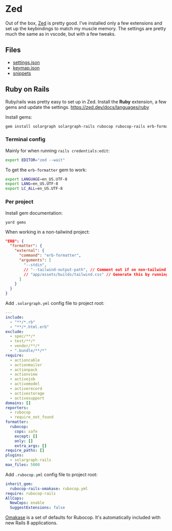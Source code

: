 # Zed

Out of the box, [Zed](https://zed.dev/) is pretty good. I've installed only a few extensions and set up the keybindings to match my muscle memory. The settings are pretty much the same as in vscode, but with a few tweaks.

## Files

- [settings.json](./settings.json)
- [keymap.json](./keymap.json)
- [snippets](./snippets)

## Ruby on Rails

Ruby/rails was pretty easy to set up in Zed. Install the **Ruby** extension, a few gems and update the settings. https://zed.dev/docs/languages/ruby

Install gems:

```sh
gem install solargraph solargraph-rails rubocop rubocop-rails erb-formatter yard
```

### Terminal config

Mainly for when running `rails credentials:edit`:

```sh
export EDITOR="zed --wait"
```

To get the `erb-formatter` gem to work:

```sh
export LANGUAGE=en_US.UTF-8
export LANG=en_US.UTF-8
export LC_ALL=en_US.UTF-8
```

### Per project

Install gem documentation:

```
yard gems
```

When working in a non-tailwind project:

```json
"ERB": {
  "formatter": {
    "external": {
      "command": "erb-formatter",
      "arguments": [
        "--stdin",
        // "--tailwind-output-path", // Comment out if on non-tailwind project
        // "app/assets/builds/tailwind.css" // Generate this by running bin/rails tailwindcss:build
      ]
    }
  }
}
```

Add `.solargraph.yml` config file to project root:

```yml
---
include:
  - "**/*.rb"
  - "**/*.html.erb"
exclude:
  - spec/**/*
  - test/**/*
  - vendor/**/*
  - ".bundle/**/*"
require:
  - actioncable
  - actionmailer
  - actionpack
  - actionview
  - activejob
  - activemodel
  - activerecord
  - activestorage
  - activesupport
domains: []
reporters:
  - rubocop
  - require_not_found
formatter:
  rubocop:
    cops: safe
    except: []
    only: []
    extra_args: []
require_paths: []
plugins:
  - solargraph-rails
max_files: 5000
```

Add `.rubocop.yml` config file to project root:

```yml
inherit_gem:
  rubocop-rails-omakase: rubocop.yml
require: rubocop-rails
AllCops:
  NewCops: enable
  SuggestExtensions: false
```

[Omakase](https://github.com/rails/rubocop-rails-omakase) is a set of defaults for Rubocop. It's automatically included with new Rails 8 applications.
